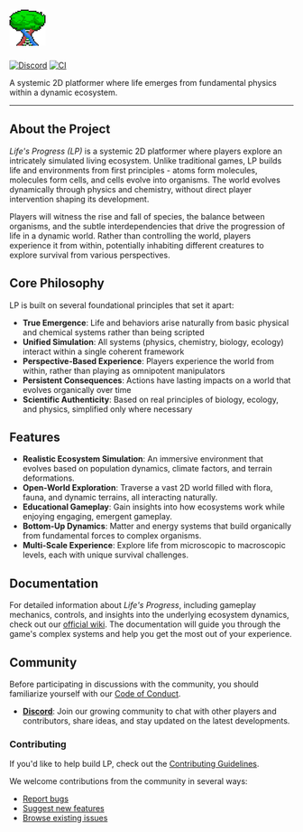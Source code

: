 # ![Life's Progress Logo](/logo.png)

[![Discord](https://img.shields.io/discord/691052431525675048.svg?label=&logo=discord&logoColor=ffffff&color=7389D8&labelColor=6A7EC2)](https://discord.gg/u2J25aGy8c)
[![CI](https://github.com/bevyengine/bevy/workflows/CI/badge.svg)](https://github.com/erematorg/LP/actions)

A systemic 2D platformer where life emerges from fundamental physics within a dynamic ecosystem.

---

## About the Project

*Life's Progress (LP)* is a systemic 2D platformer where players explore an intricately simulated living ecosystem. Unlike traditional games, LP builds life and environments from first principles - atoms form molecules, molecules form cells, and cells evolve into organisms. The world evolves dynamically through physics and chemistry, without direct player intervention shaping its development.

Players will witness the rise and fall of species, the balance between organisms, and the subtle interdependencies that drive the progression of life in a dynamic world. Rather than controlling the world, players experience it from within, potentially inhabiting different creatures to explore survival from various perspectives.

## Core Philosophy

LP is built on several foundational principles that set it apart:

- **True Emergence**: Life and behaviors arise naturally from basic physical and chemical systems rather than being scripted
- **Unified Simulation**: All systems (physics, chemistry, biology, ecology) interact within a single coherent framework
- **Perspective-Based Experience**: Players experience the world from within, rather than playing as omnipotent manipulators
- **Persistent Consequences**: Actions have lasting impacts on a world that evolves organically over time
- **Scientific Authenticity**: Based on real principles of biology, ecology, and physics, simplified only where necessary

## Features

- **Realistic Ecosystem Simulation**: An immersive environment that evolves based on population dynamics, climate factors, and terrain deformations.
- **Open-World Exploration**: Traverse a vast 2D world filled with flora, fauna, and dynamic terrains, all interacting naturally.
- **Educational Gameplay**: Gain insights into how ecosystems work while enjoying engaging, emergent gameplay.
- **Bottom-Up Dynamics**: Matter and energy systems that build organically from fundamental forces to complex organisms.
- **Multi-Scale Experience**: Explore life from microscopic to macroscopic levels, each with unique survival challenges.

## Documentation

For detailed information about *Life's Progress*, including gameplay mechanics, controls, and insights into the underlying ecosystem dynamics, check out our [official wiki](https://wiki.lifesprogress.com/). The documentation will guide you through the game's complex systems and help you get the most out of your experience.

## Community

Before participating in discussions with the community, you should familiarize yourself with our [Code of Conduct](.github/code_of_conduct.md).

- [**Discord**](https://discord.gg/u2J25aGy8c): Join our growing community to chat with other players and contributors, share ideas, and stay updated on the latest developments.

### Contributing

If you'd like to help build LP, check out the [Contributing Guidelines](.github/contributing.md).

We welcome contributions from the community in several ways:

- [Report bugs](https://github.com/erematorg/LP/issues/new?template=bug_report.yml)
- [Suggest new features](https://github.com/erematorg/LP/issues/new?template=feature_request.yml)
- [Browse existing issues](https://github.com/erematorg/LP/issues)
